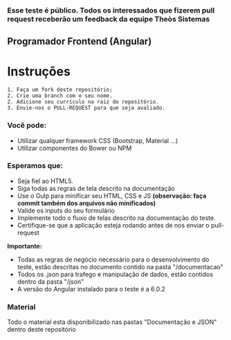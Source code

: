 

### Esse teste é público. Todos os interessados que fizerem pull request receberão um feedback da equipe Theòs Sistemas

## Programador Frontend (Angular)

# Instruções
    
    1. Faça um fork deste repositório;
    2. Crie uma branch com o seu nome.
    2. Adicione seu currículo na raiz do repositório.
    3. Envie-nos o PULL-REQUEST para que seja avaliado.
    
### Você pode:

* Utilizar qualquer framework CSS (Bootstrap, Material ...)
* Utilizar componentes do Bower ou NPM


###  Esperamos que:

* Seja fiel ao HTML5.
* Siga todas as regras de tela descrito na documentação
* Use o Gulp para minificar seu HTML, CSS e JS **(observação: faça commit também dos arquivos não minificados)**
* Valide os inputs do seu formulário
* Implemente todo o fluxo de telas descrito na documentação do teste.
* Certifique-se que a aplicação esteja rodando antes de nos enviar o pull-request


**Importante:**

* Todas as regras de negócio necessário para o desenvolvimento do teste, estão descritas no documento contido na pasta "/documentacao"
* Todos os .json para trafego e manipulação de dados, estão contidos dentro da pasta "/json"
* A versão do Angular instalado para o teste é a 6.0.2
    
 
### Material

Todo o material esta disponibilizado nas pastas "Documentação e JSON" dentro deste repositório




